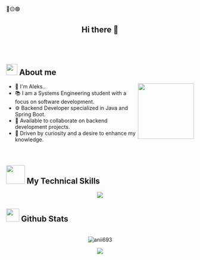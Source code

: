 🔴🟡🟢
<!--
**gdzdev/gdzdevv** is a ✨ _special_ ✨ repository because its `README.md` (this file) appears on your GitHub profile.
-->

## <div align="center">Hi there 👋</div><br/><br/> 

## <picture><img src = "https://github.com/7oSkaaa/7oSkaaa/blob/main/Images/about_me.gif?raw=true" width = 30px></picture> About me
<img align='right' src='https://github.com/Rishit-dagli/Rishit-dagli/blob/master/images/octocat-anime.gif' width='150"'>

- 🌟 I'm Aleks..
- 📚 I am a Systems Engineering student with a focus on software development.
- ⚙️ Backend Developer specialized in Java and Spring Boot.
- 💬 Available to collaborate on backend development projects.
- 🚀 Driven by curiosity and a desire to enhance my knowledge.

<br>

## <img src="https://media.giphy.com/media/VgCDAzcKvsR6OM0uWg/giphy.gif" width="50"> My Technical Skills

<p align="center">
  <a href="https://skillicons.dev">
    <img src="https://skillicons.dev/icons?i=git,github,linux,java,spring,hibernate,maven,py,fastapi,postman,docker,postgres,mysql,vscode,idea,angular,azure,aws,django,dotnet,windows,sqlservere&perline=8" />
  </a>
</p>

## <img src="https://media.giphy.com/media/iY8CRBdQXODJSCERIr/giphy.gif" width="35"><b> Github Stats </b>
<br>

<div align="center">
  <img src="https://github-readme-streak-stats.herokuapp.com/?user=gdzdev&theme=dark" alt="anii693" />
</div>

<p align="center">
  <img src="https://capsule-render.vercel.app/api?type=waving&color=gradient&height=65&section=footer"/>
</p>
